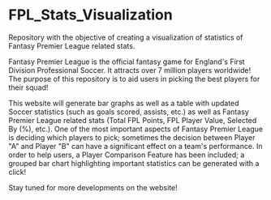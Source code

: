 # FPL_Stats_Visualization
Repository with the objective of creating a visualization of statistics of Fantasy Premier League related stats.

Fantasy Premier League is the official fantasy game for England's First Division Professional Soccer. It attracts over 7 million players worldwide! The purpose of this repository is to aid users in picking the best players for their squad!

This website will generate bar graphs as well as a table with updated Soccer statistics (such as goals scored, assists, etc.) as well as Fantasy Premier League related stats (Total FPL Points, FPL Player Value, Selected By (%), etc.). One of the most important aspects of Fantasy Premier League is deciding which players to pick; sometimes the decision between Player "A" and Player "B" can have a significant effect on a team's performance. In order to help users, a Player Comparison Feature has been included; a grouped bar chart highlighting important statistics can be generated with a click! 

Stay tuned for more developments on the website!
